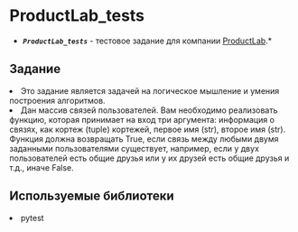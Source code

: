 # ProductLab_tests

* ***`ProductLab_tests`***  - тестовое задание для компании [ProductLab](https://productlab.by/).*

## Задание
<div>
<li>Это задание является задачей на
логическое мышление и умения построения алгоритмов.</li>

<li>Дан массив связей пользователей. Вам необходимо реализовать функцию,
которая принимает на вход три аргумента: информация о связях, как кортеж (tuple)
кортежей, первое имя (str), второе имя (str). Функция должна возвращать True, если
связь между любыми двумя заданными пользователями существует, например, если у
двух пользователей есть общие друзья или у их друзей есть общие друзья и т.д., иначе
False.</li>
</div>

## Используемые библиотеки
<div>
   <li>pytest</li>
</div>